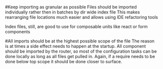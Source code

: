 #Keep importing as granular as possible
Files should be imported individually rather then in batches by dir wide index file
This makes rearranging file locations much easier and allows using IDE refactoring tools

Index files, still, are good to use for composable units like react or form components

#All imports should be at the highest possible scope of the file
The reason is at times a side effect needs to happen at the startup. All component should be imported by the router,
so most of the configuration tasks can be done locally as long as all files get pulled in. Again, if a require
needs to be done below top scope it should be done closer to surface.